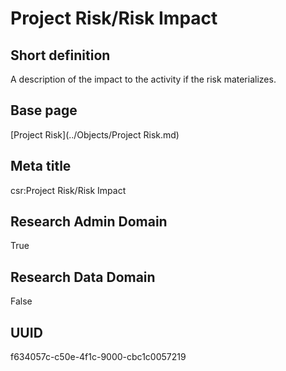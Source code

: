 # Project Risk/Risk Impact
## Short definition
A description of the impact to the activity if the risk materializes.
## Base page
[Project Risk](../Objects/Project Risk.md)
## Meta title
csr:Project Risk/Risk Impact
## Research Admin Domain
True
## Research Data Domain
False
## UUID
f634057c-c50e-4f1c-9000-cbc1c0057219
